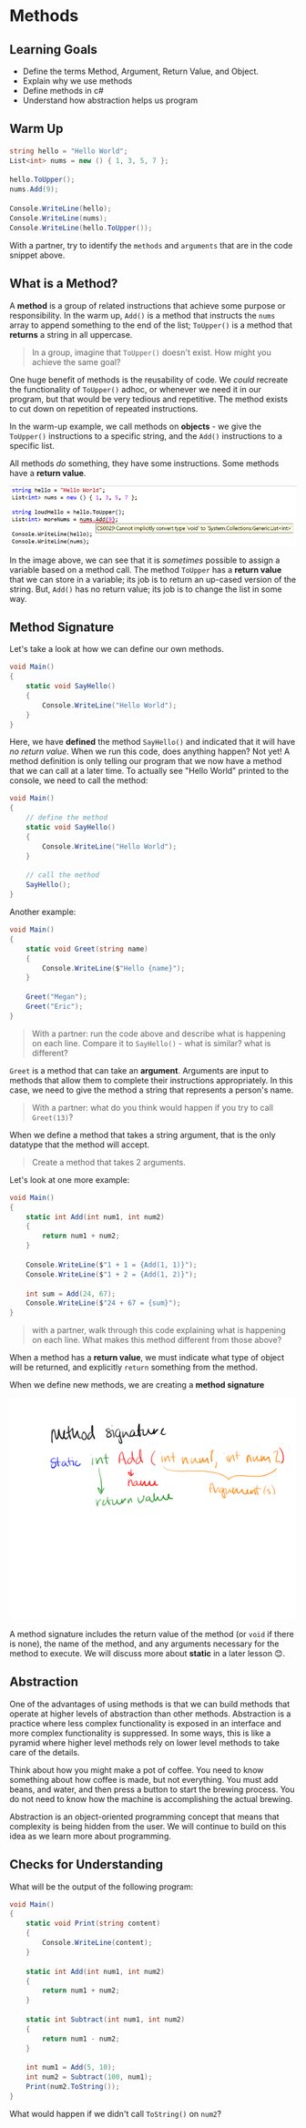 # Methods

## Learning Goals
* Define the terms Method, Argument, Return Value, and Object.
* Explain why we use methods
* Define methods in c#
* Understand how abstraction helps us program

## Warm Up

```c#
string hello = "Hello World";
List<int> nums = new () { 1, 3, 5, 7 };

hello.ToUpper();
nums.Add(9);

Console.WriteLine(hello);
Console.WriteLine(nums);
Console.WriteLine(hello.ToUpper());
```

With a partner, try to identify the `methods` and `arguments` that are in the code snippet above.

## What is a Method?

A **method** is a group of related instructions that achieve some purpose or responsibility.  In the warm up, `Add()` is a method that instructs the `nums` array to append something to the end of the list; `ToUpper()` is a method that **returns** a string in all uppercase.

> In a group, imagine that `ToUpper()` doesn't exist.  How might you achieve the same goal?

One huge benefit of methods is the reusability of code.  We _could_ recreate the functionality of `ToUpper()` adhoc, or whenever we need it in our program, but that would be very tedious and repetitive.  The method exists to cut down on repetition of repeated instructions.

In the warm-up example, we call methods on **objects** - we give the `ToUpper()` instructions to a specific string, and the `Add()` instructions to a specific list.

All methods _do_ something, they have some instructions.  Some methods have a **return value**.

![Image of assigning method calls to variables](/images/Mod1/Methods/AssigningReturnValues.png)

In the image above, we can see that it is _sometimes_ possible to assign a variable based on a method call.  The method `ToUpper` has a **return value** that we can store in a variable; its job is to return an up-cased version of the string.  But, `Add()` has no return value; its job is to change the list in some way.

## Method Signature

Let's take a look at how we can define our own methods.

```c#
void Main()
{
	static void SayHello()
	{
		Console.WriteLine("Hello World");
	}
}
```

Here, we have **defined** the method `SayHello()` and indicated that it will have _no return value_. When we run this code, does anything happen?  Not yet!  A method definition is only telling our program that we now have a method that we can call at a later time.  To actually see "Hello World" printed to the console, we need to call the method:

```c#
void Main()
{
    // define the method
    static void SayHello()
    {
        Console.WriteLine("Hello World");
    }

    // call the method
    SayHello();
}
```

Another example:

```c#
void Main()
{
    static void Greet(string name)
    {
        Console.WriteLine($"Hello {name}");
    }

    Greet("Megan");
    Greet("Eric");
}
```

> With a partner: run the code above and describe what is happening on each line.  Compare it to `SayHello()` - what is similar? what is different?

`Greet` is a method that can take an **argument**.  Arguments are input to methods that allow them to complete their instructions appropriately.  In this case, we need to give the method a string that represents a person's name.

> With a partner: what do you think would happen if you try to call `Greet(13)`?

When we define a method that takes a string argument, that is the only datatype that the method will accept.

> Create a method that takes 2 arguments.

Let's look at one more example:

```c#
void Main()
{
    static int Add(int num1, int num2)
    {
        return num1 + num2;
    }

    Console.WriteLine($"1 + 1 = {Add(1, 1)}");
    Console.WriteLine($"1 + 2 = {Add(1, 2)}");

    int sum = Add(24, 67);
    Console.WriteLine($"24 + 67 = {sum}");
}
```

> with a partner, walk through this code explaining what is happening on each line.  What makes this method different from those above?

When a method has a **return value**, we must indicate what type of object will be returned, and explicitly `return` something from the method.

When we define new methods, we are creating a **method signature**

![Diagram of Method Signature](/images/Mod1/Methods/MethodSignature.png)

A method signature includes the return value of the method (or `void` if there is none), the name of the method, and any arguments necessary for the method to execute. We will discuss more about **static** in a later lesson 😊.

## Abstraction

One of the advantages of using methods is that we can build methods that operate at higher levels of abstraction than other methods. Abstraction is a practice where less complex functionality is exposed in an interface and more complex functionality is suppressed. In some ways, this is like a pyramid where higher level methods rely on lower level methods to take care of the details.

Think about how you might make a pot of coffee.  You need to know something about how coffee is made, but not everything.  You must add beans, and water, and then press a button to start the brewing process.  You do not need to know how the machine is accomplishing the actual brewing.

Abstraction is an object-oriented programming concept that means that complexity is being hidden from the user.  We will continue to build on this idea as we learn more about programming.


## Checks for Understanding
What will be the output of the following program:

```c#
void Main()
{
    static void Print(string content)
    {
        Console.WriteLine(content);
    }

    static int Add(int num1, int num2)
    {
        return num1 + num2;
    }

    static int Subtract(int num1, int num2)
    {
        return num1 - num2;
    }

    int num1 = Add(5, 10);
    int num2 = Subtract(100, num1);
    Print(num2.ToString());
}
```

What would happen if we didn't call `ToString()` on `num2`?